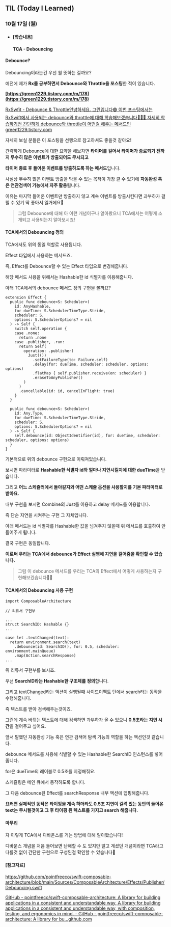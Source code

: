 ## TIL (Today I Learned)

### 10월 17일 (월)    

- #### [학습내용] 
    #### TCA - Debouncing

#### **Debounce?**

Debouncing이라는건 우선 뭘 뜻하는 걸까요?

예전에 제가 **Rx를 공부하면서 Debounce와 Throttle을 포스팅**한 적이 있습니다.

**[https://green1229.tistory.com/m/178﻿](https://green1229.tistory.com/m/178)**

[RxSwfit - Debounce & Throttle안녕하세요. 그린입니다🟢 이번 포스팅에서는 RxSwift에서 사용되는 debounce와 throttle에 대해 학습해보겠습니다🧑🏻‍💻 자세히 학습하기전 간단하게 debounce와 throttle이 어떤걸 해주는 메서드인green1229.tistory.com](https://green1229.tistory.com/m/178)

자세히 보실 분들은 이 포스팅을 선행으로 참고하셔도 좋을것 같아요!

간략하게 Debounce에 대한 요약을 해보자면 **타이머를 걸어서 타이머가 종료되기 전까지 무수히 많은 이벤트가 방출되어도 무시되고**

**타이머 종료 후 들어온 이벤트를 방출하도록 하는 메서드**입니다.

사실상 무수히 많은 이벤트 방출을 막을 수 있는 목적이 가장 클 수 있기에 **자동완성 혹은 연관검색어 기능에서 자주 활용**됩니다.

이유는 마지막 들어온 이벤트만 방출하지 않고 계속 이벤트를 방출시킨다면 과부하가 걸릴 수 있기 딱 좋아서 일거에요🤪



> 그럼 Debounce에 대해 아 이런 개념이구나 알아봤으니 TCA에서는 어떻게 소개되고 사용되는지 알아보시죠!

<!---->

#### **TCA에서의 Debouncing 정의**

TCA에서도 위의 동일 역할로 사용됩니다.

Effect 타입에서 사용하는 메서드죠.

즉, Effect를 Debounce할 수 있는 Effect 타입으로 변경해줍니다.

해당 메서드 사용을 위해서는 Hashable한 id 식별자를 이용해줍니다.

아래 TCA에서의 debounce 메서드 정의 구현을 볼까요?

```
extension Effect {
  public func debounce<S: Scheduler>(
    id: AnyHashable,
    for dueTime: S.SchedulerTimeType.Stride,
    scheduler: S,
    options: S.SchedulerOptions? = nil
  ) -> Self {
    switch self.operation {
    case .none:
      return .none
    case .publisher, .run:
      return Self(
        operation: .publisher(
          Just(())
            .setFailureType(to: Failure.self)
            .delay(for: dueTime, scheduler: scheduler, options: options)
            .flatMap { self.publisher.receive(on: scheduler) }
            .eraseToAnyPublisher()
        )
      )
      .cancellable(id: id, cancelInFlight: true)
    }
  }
  
  public func debounce<S: Scheduler>(
    id: Any.Type,
    for dueTime: S.SchedulerTimeType.Stride,
    scheduler: S,
    options: S.SchedulerOptions? = nil
  ) -> Self {
    self.debounce(id: ObjectIdentifier(id), for: dueTime, scheduler: scheduler, options: options)
  }
}
```

기본적으로 위의 debounce 구현으로 이뤄져있습니다.

보시면 파라미터로 **Hashable한 식별자 id와 얼마나 지연시킬지에 대한 dueTime**을 받습니다.

그리고 **어느 스케쥴러에서 돌아갈지와 어떤 스케쥴 옵션을 사용할지를 기본 파라미터로 받아요.**

내부 구현을 보시면 Combine의 Just를 이용하고 delay 메서드를 이용합니다.

즉 단순 지연을 시켜주는 구현 그 자체입니다.

아래 메서드는 id 식별자를 Hashable한 값을 넘겨주지 않을때 위 메서드를 호출하여 만들어주게 됩니다.

결국 구현은 동일합니다.

**이로써 우리는 TCA에서 debounce가 Effect 실행에 지연을 걸어줌을 확인할 수 있습니다.**



> 그럼 이 debounce 메서드를 우리는 TCA의 Effect에서 어떻게 사용하는지 구현해보겠습니다🕺🏻



#### **TCA에서의 Debouncing 사용 구현**

```
import ComposableArchitecture

// 리듀서 구현부

...
struct SearchID: Hashable {}
...

case let .textChanged(text):
  return environment.search(text)
    .debounce(id: SearchID(), for: 0.5, scheduler: environment.mainQueue)
    .map(Action.searchResponse)
...
```

위 리듀서 구현부를 보시죠.

우선 **SearchID라는 Hashable한 구조체를 정의**합니다.

그리고 textChanged라는 액션이 실행될때 사이드이펙트 단에서 search라는 동작을 수행해줍니다.

즉 텍스트를 받아 검색해주는것이죠.

그런데 계속 바뀌는 텍스트에 대해 검색하면 과부하가 올 수 있으니 **0.5초라는 지연 시간**을 걸어주고 싶어요.

앞서 말했던 자동완성 기능 혹은 연관 검색어 탐색 기능의 역할을 하는 액션인것 같습니다.

debounce 메서드를 사용해 식별할 수 있는 Hashable한 SearchID 인스턴스를 넣어줍니다.

for은 dueTime의 레이블로 0.5초를 지정해줘요.

스케쥴링은 메인 큐에서 동작하도록 합니다.

그 다음 debounce된 Effect를 searchResponse 내부 액션에 맵핑해줍니다.

**요러면 실제적인 동작은 타이핑을 계속 하더라도 0.5초 지연이 걸려 있는 동안의 들어온 text는 무시될것이고 그 후 타이핑 된 텍스트를 가지고 search 해줍니다.**



#### **마무리**

자 이렇게 TCA에서 디바운스를 거는 방법에 대해 알아봤습니다!

디바운스 개념을 처음 들어보면 난해할 수 도 있지만 알고 계셨던 개념이라면 TCA라고 다를것 없이 간단한 구현으로 구성된걸 확인할 수 있습니다🙌



#### **[참고자료]**

https://github.com/pointfreeco/swift-composable-architecture/blob/main/Sources/ComposableArchitecture/Effects/Publisher/Debouncing.swift

[GitHub - pointfreeco/swift-composable-architecture: A library for building applications in a consistent and understandable way, A library for building applications in a consistent and understandable way, with composition, testing, and ergonomics in mind. - GitHub - pointfreeco/swift-composable-architecture: A library for bu...github.com](https://github.com/pointfreeco/swift-composable-architecture/blob/main/Sources/ComposableArchitecture/Effects/Publisher/Debouncing.swift)

